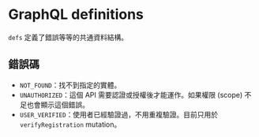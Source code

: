 # GraphQL definitions

`defs` 定義了錯誤等等的共通資料結構。

## 錯誤碼

- `NOT_FOUND`：找不到指定的實體。
- `UNAUTHORIZED`：這個 API 需要認證或授權後才能運作。如果權限 (scope) 不足也會顯示這個錯誤。
- `USER_VERIFIED`：使用者已經驗證過，不用重複驗證。目前只用於 `verifyRegistration` mutation。
